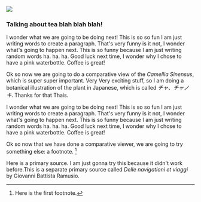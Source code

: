 <a href="https://www.juncture-digital.org"><img src="https://juncture-digital.github.io/juncture/static/images/ve-button.png"></a>

<param ve-config 
title="More about tea!"    
source-image="https://upload.wikimedia.org/wikipedia/commons/6/6e/Camellia_sinensis-IMG_3444.jpg"   
banner="https://upload.wikimedia.org/wikipedia/commons/6/6e/Camellia_sinensis-IMG_3444.jpg" 
height=100
author="Thais Perez"
layout="vertical">

### Talking about tea blah blah blah!

	   
I wonder what we are going to be doing next! This is so so fun I am just writing words to create a paragraph. That's very funny is it not, I wonder what's going to happen next. This is so funny because I am just writing random words ha. ha. ha. Good luck next time, I wonder why I chose to have a pink waterbottle. Coffee is great!
<param ve-image
	   src="wc:Camellia sinensis drawing.jpg"
	   caption="This is Camellia sinensis">
<param ve-image
	   src="wc:T2 06 Camellia sinensis par Pierre-Joseph Redouté.jpeg"
	   caption="thank you here is another lol">
	   
Ok so now we are going to do a comparative view of the *Camellia Sinensus*, which is super super important. Very Very exciting stuff, so I am doing a botanical illustration of the plant in Japanese, which is called *チャ、チャノキ*.  Thanks for that Thais. 
<param ve-compare
	   src="gh:thaisperezz/plant-humanities-summerprogram/main/session-2/Camellia Sinensus_IMG_1.jpeg"
	   caption="This is the compare viewer of a botanical illustration of *Camellia sinensus* and a true visual of the plant.">
<param ve-compare
	   src="wc:Camellia sinensis チャ、チャノキ.jpg">
	   
I wonder what we are going to be doing next! This is so so fun I am just writing words to create a paragraph. That's very funny is it not, I wonder what's going to happen next. This is so funny because I am just writing random words ha. ha. ha. Good luck next time, I wonder why I chose to have a pink waterbottle. Coffee is great!

<param ve-image
	   src="gh:thaisperezz/plant-humanities-summerprogram/main/session-2/Camellia Sinensus_IMG_2.jpg"
	   caption="Here is a *Camellia Sinensus* https://www.americanscientist.org/sites/americanscientist.org/files/2019-107-4-206-botanycorner-1-natural.jpg.">
			
Ok so now that we have done a comparative viewer, we are going to try something else: a footnote. [^1]
<param ve-video
	   src="xi5yNQDEYSc"
	   start="18"
	   caption="This is a video detailing how to harvest *Camellia Sinensus*.">
	   
Here is a primary source. I am just gonna try this because it didn't work before.This is a separate primary source called *Delle navigationi et viaggi* by Giovanni Battista Ramusio.
<param ve-iframe
	   src:"https://archive.org/details/secundovolumedel00ramu/page/n37/">
	   
			
[^1]: Here is the first footnote.
	   